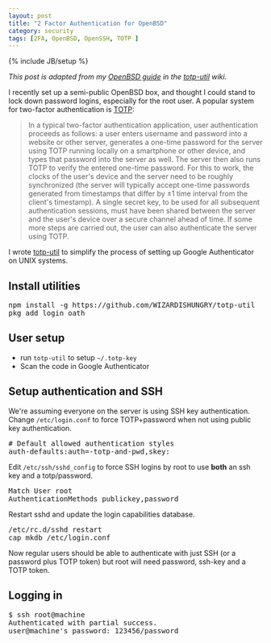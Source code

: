 ```yaml
---
layout: post
title: "2 Factor Authentication for OpenBSD"
category: security
tags: [2FA, OpenBSD, OpenSSH, TOTP ]
---
```

{% include JB/setup %}

*This post is adapted from my [OpenBSD guide](https://github.com/WIZARDISHUNGRY/totp-util/wiki/OpenBSD-Guide) in the [totp-util](https://github.com/WIZARDISHUNGRY/totp-util) wiki.*

I recently set up a semi-public OpenBSD box, and thought I could stand to lock down password logins, especially for the root user.
A popular system for two-factor authentication is [TOTP](https://en.wikipedia.org/wiki/Time-based_One-time_Password_Algorithm):

> In a typical two-factor authentication application, user authentication proceeds as follows: a user enters username and password into a website or other server, generates a one-time password for the server using TOTP running locally on a smartphone or other device, and types that password into the server as well. The server then also runs TOTP to verify the entered one-time password. For this to work, the clocks of the user's device and the server need to be roughly synchronized (the server will typically accept one-time passwords generated from timestamps that differ by ±1 time interval from the client's timestamp). A single secret key, to be used for all subsequent authentication sessions, must have been shared between the server and the user's device over a secure channel ahead of time. If some more steps are carried out, the user can also authenticate the server using TOTP.

I wrote [totp-util](https://github.com/WIZARDISHUNGRY/totp-util) to simplify the process of setting up Google Authenticator on UNIX systems.


## Install utilities
<pre class="code">
npm install -g https://github.com/WIZARDISHUNGRY/totp-util
pkg_add login_oath
</pre>

## User setup
* run `totp-util` to setup `~/.totp-key`
* Scan the code in Google Authenticator

## Setup authentication and SSH
We're assuming everyone on the server is using SSH key authentication.
Change `/etc/login.conf` to force TOTP+password when not using public key authentication.

<pre class="code">
# Default allowed authentication styles
auth-defaults:auth=-totp-and-pwd,skey:
</pre>

Edit `/etc/ssh/sshd_config` to force SSH logins by root to use __both__ an ssh key and a totp/password.

<pre class="code">
Match User root
AuthenticationMethods publickey,password
</pre>

Restart sshd and update the login capabilities database.

<pre class="code">
/etc/rc.d/sshd restart
cap_mkdb /etc/login.conf
</pre>

Now regular users should be able to authenticate with just SSH (or a password plus TOTP token) but root will need password, ssh-key and a TOTP token.

## Logging in
<pre class="code">
$ ssh root@machine   
Authenticated with partial success.
user@machine's password: 123456/password
</pre>
